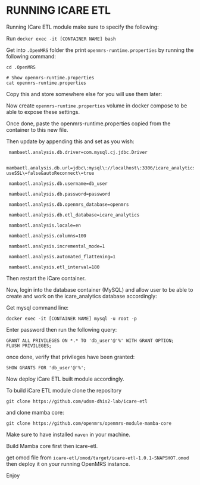 # RUNNING ICARE ETL

Running ICare ETL module make sure to specify the following:

Run `docker exec -it [CONTAINER NAME] bash`

Get into `.OpenMRS` folder the print `openmrs-runtime.properties` by running the following command:

```
cd .OpenMRS

# Show openmrs-runtime.properties
cat openmrs-runtime.properties
```

Copy this and store somewhere else for you will use them later:


Now create `openmrs-runtime.properties` volume in docker compose to be able to expose these settings.

Once done, paste the openmrs-runtime.properties copied from the container to this new file.

Then update by appending this and set as you wish:

```
 mambaetl.analysis.db.driver=com.mysql.cj.jdbc.Driver

 mambaetl.analysis.db.url=jdbc\:mysql\://localhost\:3306/icare_analytics?useSSL\=false&autoReconnect\=true

 mambaetl.analysis.db.username=db_user

 mambaetl.analysis.db.password=password

 mambaetl.analysis.db.openmrs_database=openmrs

 mambaetl.analysis.db.etl_database=icare_analytics
 
 mambaetl.analysis.locale=en
 
 mambaetl.analysis.columns=100
 
 mambaetl.analysis.incremental_mode=1
 
 mambaetl.analysis.automated_flattening=1
 
 mambaetl.analysis.etl_interval=180
```

Then restart the iCare container.

Now, login into the database container (MySQL) and allow user to be able to create and work on the icare_analytics database accordingly:

Get mysql command line:

```
docker exec -it [CONTAINER NAME] mysql -u root -p
```

Enter password then run the following query:


```
GRANT ALL PRIVILEGES ON *.* TO 'db_user'@'%' WITH GRANT OPTION;
FLUSH PRIVILEGES;
```

once done, verify that privileges have been granted:
```
SHOW GRANTS FOR 'db_user'@'%';
```


Now deploy iCare ETL built module accordingly.

To build iCare ETL module clone the repository

```
git clone https://github.com/udsm-dhis2-lab/icare-etl
```

and clone mamba core:
```
git clone https://github.com/openmrs/openmrs-module-mamba-core
```

Make sure to have installed `maven` in your machine.

Build Mamba core first then icare-etl. 

get omod file from `icare-etl/omod/target/icare-etl-1.0.1-SNAPSHOT.omod` then deploy it on your running OpenMRS instance.

Enjoy